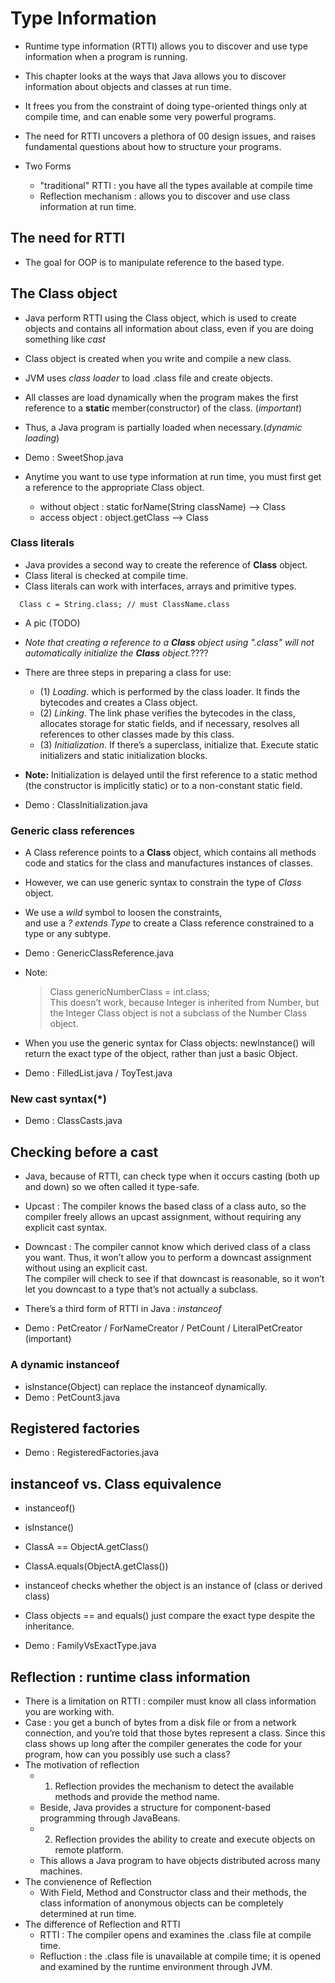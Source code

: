 # Type Information

- Runtime type information (RTTI) allows you to discover and 
    use type information when a program is running.

- This chapter looks at the ways that Java allows you to discover 
  information about objects and classes at run time.
- It frees you from the constraint of doing type-oriented things 
  only at compile time, and can enable some very powerful programs. 
- The need for RTTI uncovers a plethora of 00 design issues, 
  and raises fundamental questions about how to structure your programs. 
- Two Forms
    - "traditional" RTTI : you have all the types available at compile time
    - Reflection mechanism : allows you to discover and use class information at run time.

## The need for RTTI

- The goal for OOP is to manipulate reference to the based type.

## The Class object

- Java perform RTTI using the Class object, which is used to create objects
    and contains all information about class, even if you are doing something like _cast_
- Class object is created when you write and compile a new class.
- JVM uses _class loader_ to load .class file and create objects.
- All classes are load dynamically when the program makes the first reference 
    to a __static__ member(constructor) of the class. (_important_)
- Thus, a Java program is partially loaded when necessary.(_dynamic loading_)
- Demo : SweetShop.java

- Anytime you want to use type information at run time, 
  you must first get a reference to the appropriate Class object.
    - without object : static forName(String className) --> Class
    - access object : object.getClass --> Class

### Class literals

- Java provides a second way to create the reference of __Class__ object.
- Class literal is checked at compile time.
- Class literals can work with interfaces, arrays and primitive types.
```
  Class c = String.class; // must ClassName.class
```
- A pic (TODO)
- _Note that creating a reference to a __Class__ object using ".class" 
    will not automatically initialize the __Class__ object._????
- There are three steps in preparing a class for use:
    - (1) _Loading_. which is performed by the class loader. 
         It finds the bytecodes and creates a Class object.
    - (2) _Linking_. The link phase verifies the bytecodes in the class, 
        allocates storage for static fields, and if necessary, 
        resolves all references to other classes made by this class.
    - (3) _Initialization_. If there’s a superclass, initialize that. 
        Execute static initializers and static initialization blocks.
- __Note:__ Initialization is delayed until the first reference to a static method 
        (the constructor is implicitly static) or to a non-constant static field.

- Demo : ClassInitialization.java

### Generic class references

- A Class reference points to a __Class__ object, which contains all methods code 
  and statics for the class and manufactures instances of classes.
- However, we can use generic syntax to constrain the type of _Class_ object.
- We use a _wild_ symbol to loosen the constraints,  
  and use a _? extends Type_ to create a Class reference constrained to 
    a type or any subtype.

- Demo : GenericClassReference.java

- Note: 
    > Class<Number> genericNumberClass = int.class;  
    This doesn’t work, because Integer is inherited from Number,
    but the Integer Class object is not a subclass of the Number Class object.

- When you use the generic syntax for Class objects: newlnstance() 
  will return the exact type of the object, rather than just a basic Object.
- Demo : FilledList.java / ToyTest.java

### New cast syntax(*)

- Demo : ClassCasts.java

## Checking before a cast

- Java, because of RTTI, can check type when it occurs casting (both up and down) 
    so we often called it type-safe.
- Upcast : The compiler knows the based class of a class auto, 
   so the compiler freely allows an upcast assignment, without requiring any explicit cast syntax.
- Downcast : The compiler cannot know which derived class of a class you want.
   Thus, it won’t allow you to perform a downcast assignment without using an explicit cast.  
    The compiler will check to see if that downcast is reasonable, 
    so it won’t let you downcast to a type that’s not actually a subclass.

- There’s a third form of RTTI in Java : _instanceof_
- Demo : PetCreator / ForNameCreator / PetCount / LiteralPetCreator (important)

### A dynamic __instanceof__

- isInstance(Object) can replace the instanceof dynamically.
- Demo : PetCount3.java

## Registered factories

- Demo : RegisteredFactories.java

## instanceof vs. Class equivalence

- instanceof()
- isInstance()

- ClassA == ObjectA.getClass()
- ClassA.equals(ObjectA.getClass())

- instanceof checks whether the object is an instance of (class or derived class)
- Class objects == and equals() just compare the exact type despite the inheritance.

- Demo : FamilyVsExactType.java

## Reflection : runtime class information

- There is a limitation on RTTI : compiler must know all class information you are working with.
- Case : you get a bunch of bytes from a disk file or from a network connection, 
         and you’re told that those bytes represent a class. 
         Since this class shows up long after the compiler generates the code for your program, 
         how can you possibly use such a class?
- The motivation of reflection
    - 1. Reflection provides the mechanism to detect the available methods and provide the method name.
    - Beside, Java provides a structure for component-based programming through JavaBeans.
    - 2. Reflection provides the ability to create and execute objects on remote platform.
    - This allows a Java program to have objects distributed across many machines.
- The convienence of Reflection
    - With Field, Method and Constructor class and their methods, the class information of
      anonymous objects can be completely determined at run time.
- The difference of Reflection and RTTI
    - RTTI : The compiler opens and examines the .class file at compile time.
    - Refluction : the .class file is unavailable at compile time; 
               it is opened and examined by the runtime environment through JVM.

